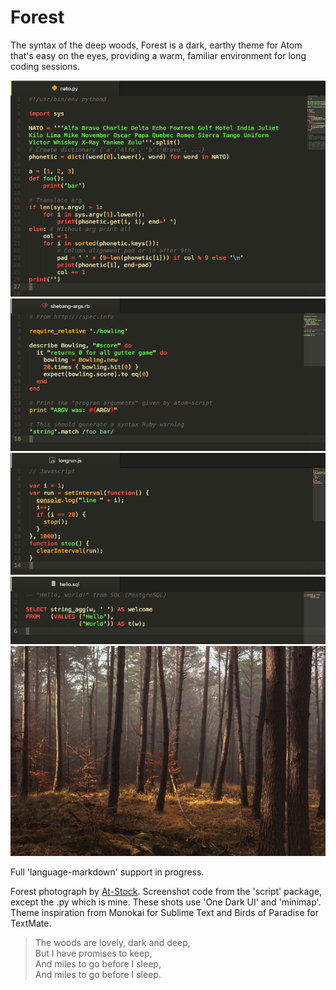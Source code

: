 # Forest

The syntax of the deep woods, Forest is a dark, earthy theme for Atom that's easy on the eyes, providing a warm, familiar environment for long coding sessions.

![Python](https://raw.githubusercontent.com/diedummydie/atom-forest-syntax/master/img/py.png)
![Ruby](https://raw.githubusercontent.com/diedummydie/atom-forest-syntax/master/img/rb.png)
![JavaScript](https://raw.githubusercontent.com/diedummydie/atom-forest-syntax/master/img/js.png)
![SQL](https://raw.githubusercontent.com/diedummydie/atom-forest-syntax/master/img/sql.png)
![Forest 21](https://raw.githubusercontent.com/diedummydie/atom-forest-syntax/master/img/Forest21ss.jpg)

Full 'language-markdown' support in progress.

Forest photograph by [At-Stock](http://at-stock.deviantart.com/art/AT-Stock-Forest021-389487476). Screenshot code from the 'script' package, except the .py which is mine. These shots use 'One Dark UI' and 'minimap'. Theme inspiration from Monokai for Sublime Text and Birds of Paradise for TextMate.

> The woods are lovely, dark and deep, <br>
> But I have promises to keep, <br>
> And miles to go before I sleep, <br>
> And miles to go before I sleep.
